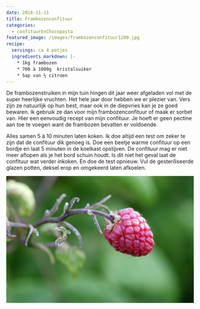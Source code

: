 ```yaml
---
date: 2018-11-11
title: Frambozenconfituur
categories:
  - confituurEnChocopasta
featured_image: /images/frambozenconfituur1200.jpg
recipe:
  servings: ca 4 potjes
  ingredients_markdown: |-
    * 1kg frambozen
    * 700 à 1000g  kristalsuiker 
    * Sap van ½ citroen
---
```

De frambozenstruiken in mijn tuin hingen dit jaar weer afgeladen vol met de super heerlijke vruchten.
Het hele jaar door hebben we er plezier van.
Vers zijn ze natuurlijk op hun best, maar ook in de diepvries kan je ze goed bewaren.
Ik gebruik ze dan voor mijn frambozenconfituur of maak er sorbet van.
Hier een eenvoudig recept van mijn confituur.
Je hoeft er geen pectine aan toe te voegen want de frambozen bevatten er voldoende.

<!--more-->

Alles samen 5 à 10 minuten laten koken.
Ik doe altijd een test om zeker te zijn dat de confituur dik genoeg is.
Doe een beetje warme confituur op een bordje en laat 5 minuten in de koelkast opstijven.
De confituur mag er niet meer aflopen als je het bord schuin houdt.
Is dit niet het geval laat de confituur wat verder inkoken.
En doe de test opnieuw.
Vul de gesteriliseerde glazen potten, deksel erop en omgekeerd laten afkoelen.

![](/images/framboostuinjuli19CU1200.jpg)
